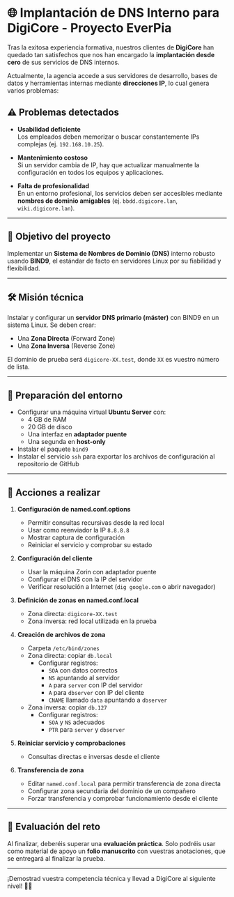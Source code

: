 # 🌐 Implantación de DNS Interno para DigiCore - Proyecto EverPia

Tras la exitosa experiencia formativa, nuestros clientes de **DigiCore** han quedado tan satisfechos que nos han encargado la **implantación desde cero** de sus servicios de DNS internos.

Actualmente, la agencia accede a sus servidores de desarrollo, bases de datos y herramientas internas mediante **direcciones IP**, lo cual genera varios problemas:

## ⚠️ Problemas detectados

- **Usabilidad deficiente**  
  Los empleados deben memorizar o buscar constantemente IPs complejas (ej. `192.168.10.25`).

- **Mantenimiento costoso**  
  Si un servidor cambia de IP, hay que actualizar manualmente la configuración en todos los equipos y aplicaciones.

- **Falta de profesionalidad**  
  En un entorno profesional, los servicios deben ser accesibles mediante **nombres de dominio amigables** (ej. `bbdd.digicore.lan`, `wiki.digicore.lan`).

---

## 🎯 Objetivo del proyecto

Implementar un **Sistema de Nombres de Dominio (DNS)** interno robusto usando **BIND9**, el estándar de facto en servidores Linux por su fiabilidad y flexibilidad.

---

## 🛠️ Misión técnica

Instalar y configurar un **servidor DNS primario (máster)** con BIND9 en un sistema Linux. Se deben crear:

- Una **Zona Directa** (Forward Zone)
- Una **Zona Inversa** (Reverse Zone)

El dominio de prueba será `digicore-XX.test`, donde `XX` es vuestro número de lista.

---

## 🧰 Preparación del entorno

- Configurar una máquina virtual **Ubuntu Server** con:
  - 4 GB de RAM
  - 20 GB de disco
  - Una interfaz en **adaptador puente**
  - Una segunda en **host-only**
- Instalar el paquete `bind9`
- Instalar el servicio `ssh` para exportar los archivos de configuración al repositorio de GitHub

---

## 🔧 Acciones a realizar

1. **Configuración de named.conf.options**
   - Permitir consultas recursivas desde la red local
   - Usar como reenviador la IP `8.8.8.8`
   - Mostrar captura de configuración
   - Reiniciar el servicio y comprobar su estado

2. **Configuración del cliente**
   - Usar la máquina Zorin con adaptador puente
   - Configurar el DNS con la IP del servidor
   - Verificar resolución a Internet (`dig google.com` o abrir navegador)

3. **Definición de zonas en named.conf.local**
   - Zona directa: `digicore-XX.test`
   - Zona inversa: red local utilizada en la prueba

4. **Creación de archivos de zona**
   - Carpeta `/etc/bind/zones`
   - Zona directa: copiar `db.local`
     - Configurar registros:
       - `SOA` con datos correctos
       - `NS` apuntando al servidor
       - `A` para `server` con IP del servidor
       - `A` para `dbserver` con IP del cliente
       - `CNAME` llamado `data` apuntando a `dbserver`
   - Zona inversa: copiar `db.127`
     - Configurar registros:
       - `SOA` y `NS` adecuados
       - `PTR` para `server` y `dbserver`

5. **Reiniciar servicio y comprobaciones**
   - Consultas directas e inversas desde el cliente

6. **Transferencia de zona**
   - Editar `named.conf.local` para permitir transferencia de zona directa
   - Configurar zona secundaria del dominio de un compañero
   - Forzar transferencia y comprobar funcionamiento desde el cliente

---

## 🧪 Evaluación del reto

Al finalizar, deberéis superar una **evaluación práctica**. Solo podréis usar como material de apoyo un **folio manuscrito** con vuestras anotaciones, que se entregará al finalizar la prueba.

---

¡Demostrad vuestra competencia técnica y llevad a DigiCore al siguiente nivel! 🚀🔧

